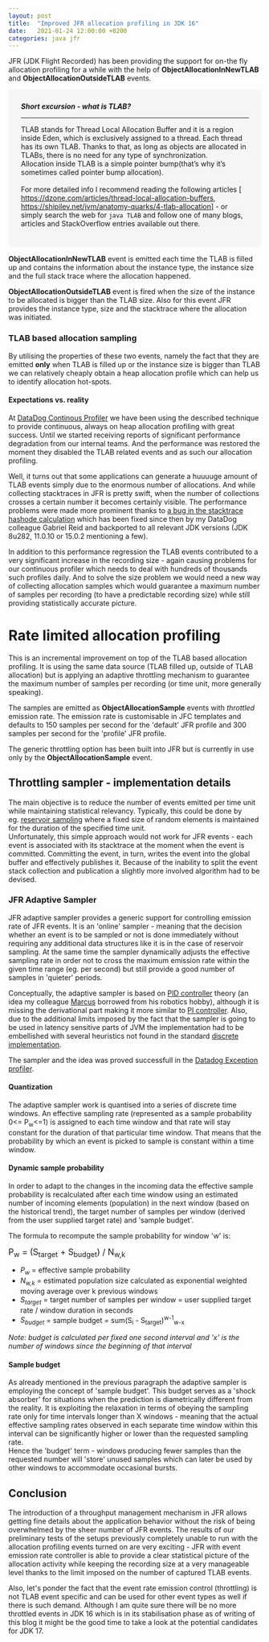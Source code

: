 ```yaml
---
layout: post
title:  "Improved JFR allocation profiling in JDK 16"
date:   2021-01-24 12:00:00 +0200
categories: java jfr
---
```


JFR (JDK Flight Recorded) has been providing the support for on-the fly allocation profiling for a while with 
the help of **ObjectAllocationInNewTLAB** and **ObjectAllocationOutsideTLAB** events.

<div style="background-color: #f5f5f5;padding: 25px;border-radius: 5px">
<b><i>Short excursion - what is TLAB?</i></b>
<hr/>

TLAB stands for Thread Local Allocation Buffer and it is a region inside Eden, which is exclusively assigned to a thread. 
Each thread has its own TLAB. Thanks to that, as long as objects are allocated in TLABs, there is no need for any type 
of synchronization.  
Allocation inside TLAB is a simple pointer bump(that’s why it’s sometimes called pointer bump allocation).
<br/><br/>
For more detailed info I recommend reading the following articles [
<a href="https://dzone.com/articles/thread-local-allocation-buffers">https://dzone.com/articles/thread-local-allocation-buffers</a>, 
<a href="https://shipilev.net/jvm/anatomy-quarks/4-tlab-allocation">https://shipilev.net/jvm/anatomy-quarks/4-tlab-allocation</a>] - 
or simply search the web for `java TLAB` and follow one of many blogs, articles and StackOverflow entries available out there.
</div>

**ObjectAllocationInNewTLAB** event is emitted each time the TLAB is filled up and contains the information about the instance type, the instance size and the full stack trace where the allocation happened.

**ObjectAllocationOutsideTLAB** event is fired when the size of the instance to be allocated is bigger than the TLAB size. Also for this event JFR provides the instance type, size and the stacktrace where the allocation was initiated.

### TLAB based allocation sampling

By utilising the properties of these two events, namely the fact that they are emitted **only** when TLAB is filled up or the instance size is bigger than TLAB we can relatively cheaply obtain a heap allocation profile which can help us to identify allocation hot-spots.

#### Expectations vs. reality

At [DataDog Continous Profiler](https://docs.datadoghq.com/tracing/profiler/) we have been using the described technique to provide continuous, always on heap allocation profiling with great success. Until we started receiving reports of significant performance degradation from our internal teams. And the performance was restored the moment they disabled the TLAB related events and as such our allocation profiling.

Well, it turns out that some applications can generate a huuuuge amount of TLAB events simply due to the enormous number of allocations. And while collecting stacktraces in JFR is pretty swift, when the number of collections crosses a certain number it becomes certainly visible. The performance problems were made more prominent thanks to [a bug in the stacktrace hashode calculation](https://bugs.openjdk.java.net/browse/JDK-8250928) which has been fixed since then by my DataDog colleague Gabriel Reid and backported to all relevant JDK versions (JDK 8u282, 11.0.10 or 15.0.2 mentioning a few).

In addition to this performance regression the TLAB events contributed to a very significant increase in the recording size - again causing problems for our continuous profiler which needs to deal with hundreds of thousands such profiles daily. And to solve the size problem we would need a new way of collecting allocation samples which would guarantee a maximum number of samples per recording (to have a predictable recording size) while still providing statistically accurate picture.

# Rate limited allocation profiling

This is an incremental improvement on top of the TLAB based allocation profiling. It is using the same data source (TLAB filled up, outside of TLAB allocation) but is applying an adaptive throttling mechanism to guarantee the maximum number of samples per recording (or time unit, more generally speaking).

The samples are emitted as **ObjectAllocationSample** events with _throttled_ emission rate. The emission rate is customisable in JFC templates and defaults to 150 samples per second for the 'default' JFR profile and 300 samples per second for the 'profile' JFR profile. 

The generic throttling option has been built into JFR but is currently in use only by the **ObjectAllocationSample** event.

## Throttling sampler - implementation details

The main objective is to reduce the number of events emitted per time unit while maintaining statistical relevancy. Typically, this could be done by eg. [reservoir sampling](https://en.wikipedia.org/wiki/Reservoir_sampling) where a fixed size of random elements is maintained for the duration of the specified time unit.  
Unfortunately, this simple approach would not work for JFR events - each event is associated with its stacktrace at the moment when the event is committed. Committing the event, in turn, writes the event into the global buffer and effectively publishes it. Because of the inability to split the event stack collection and publication a slightly more involved algorithm had to be devised.

### JFR Adaptive Sampler

JFR adaptive sampler provides a generic support for controlling emission rate of JFR events. It is an 'online' sampler - meaning that the decision whether an event is to be sampled or not is done immediately without requiring any additional data structures like it is in the case of reservoir sampling. At the same time the sampler dynamically adjusts the effective sampling rate in order not to cross the maximum emission rate within the given time range (eg. per second) but still provide a good number of samples in 'quieter' periods.

Conceptually, the adaptive sampler is based on [PID controller](https://en.wikipedia.org/wiki/PID_controller) theory (an idea my colleague [Marcus](https://hirt.se/) borrowed from his robotics hobby), although it is missing the derivational part making it more similar to [PI controller](https://en.wikipedia.org/wiki/PID_controller#PI_controller). Also, due to the additional limits imposed by the fact that the sampler is going to be used in latency sensitive parts of JVM the implementation had to be embellished with several heuristics not found in the standard [discrete implementation](https://en.wikipedia.org/wiki/PID_controller#Discrete_implementation).

The sampler and the idea was proved successfull in the [Datadog Exception profiler](https://github.com/DataDog/dd-trace-java/pull/1297).

#### Quantization

The adaptive sampler work is quantised into a series of discrete time windows. 
An effective sampling rate (represented as a sample probability 0<= P<sub>w</sub><=1) is assigned to each time window 
and that rate will stay constant for the duration of that particular time window. 
That means that the probability by which an event is picked to sample is constant within a time window.

#### Dynamic sample probability

In order to adapt to the changes in the incoming data the effective sample probability is recalculated after each time 
window using an estimated number of incoming elements (population) in the next window (based on the historical trend),
the target number of samples per window (derived from the user supplied target rate) and 'sample budget'.

The formula to recompute the sample probability for window 'w' is:

<span style="font-size:larger;">P<sub>w</sub> = (S<sub>target</sub> + S<sub>budget</sub>) / N<sub>w,k</sub></span>
- _P<sub>w</sub>_ = effective sample probability
- _N<sub>w,k</sub>_ = estimated population size calculated as exponential weighted moving average over k previous windows
- _S<sub>target</sub>_ = target number of samples per window = user supplied target rate / window duration in seconds
- _S<sub>budget</sub>_ = sample budget = sum(S<sub>i</sub> - S<sub>target</sub>)<sup>w-1</sup><sub>w-x</sub>

_Note: budget is calculated per fixed one second interval and 'x' is the number of windows since the beginning of that interval_

#### Sample budget
As already mentioned in the previous paragraph the adaptive sampler is employing the concept of 'sample budget'. This budget
serves as a 'shock absorber' for situations when the prediction is diametrically different from the reality. It is exploiting 
the relaxation in terms of obeying the sampling rate only for time intervals longer than X windows - meaning that the actual
effective sampling rates observed in each separate time window within this interval can be significantly higher or lower than 
the requested sampling rate.  
Hence the 'budget' term - windows producing fewer samples than the requested number will 'store' unused samples which can 
later be used by other windows to accommodate occasional bursts.

## Conclusion
The introduction of a throughput management mechanism in JFR allows getting fine details about the application behavior 
without the risk of being overwhelmed by the sheer number of JFR events.
The results of our preliminary tests of the setups previously completely unable to run with the allocation profiling 
events turned on are very exciting - JFR with event emission rate controller is able to provide a clear statistical picture 
of the allocation activity while keeping the recording size at a very manageable level thanks to the limit imposed on 
the number of captured TLAB events.

Also, let's ponder the fact that the event rate emission control (throttling) is not TLAB event specific and can be used 
for other event types as well if there is such demand. Although I am quite sure there will be no more throttled events 
in JDK 16 which is in its stabilisation phase as of writing of this blog it might be the good time to take a look at 
the potential candidates for JDK 17.
